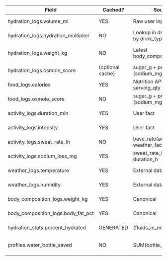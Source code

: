 | Field | Cached? | Source/Formula | AI Guidance |
|-------|---------|---------------|-------------|
| hydration_logs.volume_ml | YES | Raw user input | Use as-is for drink logs |
| hydration_logs.hydration_multiplier | NO | Lookup in drink_catalogue table by drink_type | Use for adjusting ml for custom drinks |
| hydration_logs.weight_kg | NO | Latest body_composition_logs.weight_kg | Always fetch most recent for calculations |
| hydration_logs.osmole_score | (optional cache) | sugar_g + protein_g*10 + (sodium_mg/23) | Use for charts, hydration advice |
| food_logs.calories | YES | Nutrition API or USDA × serving_qty | Use for dashboard, gold-tests |
| food_logs.osmole_score | NO | sugar_g + protein_g*10 + (sodium_mg/23) | Compute on query, use for food impact |
| activity_logs.duration_min | YES | User fact | Use for sweat-rate, sodium loss |
| activity_logs.intensity | YES | User fact | Use for sweat-rate, sodium loss |
| activity_logs.sweat_rate_lh | NO | base_rate(activity,intensity) × weather_factor(temp,humidity) | Use for sodium_loss_mg |
| activity_logs.sodium_loss_mg | YES | sweat_rate_lh × Na_loss_per_L × duration_h | Use for coach tips, hydration advice |
| weather_logs.temperature | YES | External data snapshot | Use for sweat-rate, hydration plan |
| weather_logs.humidity | YES | External data snapshot | Use for sweat-rate, hydration plan |
| body_composition_logs.weight_kg | YES | Canonical | Always prefer for calculations |
| body_composition_logs.body_fat_pct | YES | Canonical | Always prefer for calculations |
| hydration_stats.percent_hydrated | GENERATED | (fluids_in_ml / fluids_need_ml) | Use for user status, advice |
| profiles.water_bottle_saved | NO | SUM(bottle_saved) group by user | Use for sustainability/impact stats |
